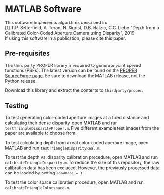 # MATLAB Software

This software implements algorithms described in:  
[1] T.P. Setterfield, A. Teran, N. Sigrist, D.B. Natzic, C.C. Liebe "Depth from
a Calibrated Color-Coded Aperture Camera using Disparity", 2019  
If using this software in a publication, please cite this paper.

## Pre-requisites

The third party PROPER library is required to generate point spread functions
(PSFs). The latest version can be found on the 
[PROPER SourceForge page](https://sourceforge.net/projects/proper-library/files/).
Be sure to download the MATLAB release, not the Python release.

Download this library and extract the contents to `thirdparty/proper`.

## Testing

To test generating color-coded aperture images at a fixed distance and
calculating their dense disparity, open MATLAB and run
`testTriangleDisparityProper.m`. Five different example test images from
the paper are available to choose from.

To test calculating depth from a real color-coded aperture image, open MATLAB
and run `testTriangleDisparityReal.m`.

To test the depth vs. disparity calibration procedure, open MATLAB and run
`calibrateTriangleDisparity.m`. To reduce the size of this repository, the raw
calibration data has been excluded. However, the previously processed data can
be loaded by setting `loadData = 1`.

To test the color space calibration procedure, open MATLAB and run 
`calibrateTriangleColorspace.m`.
